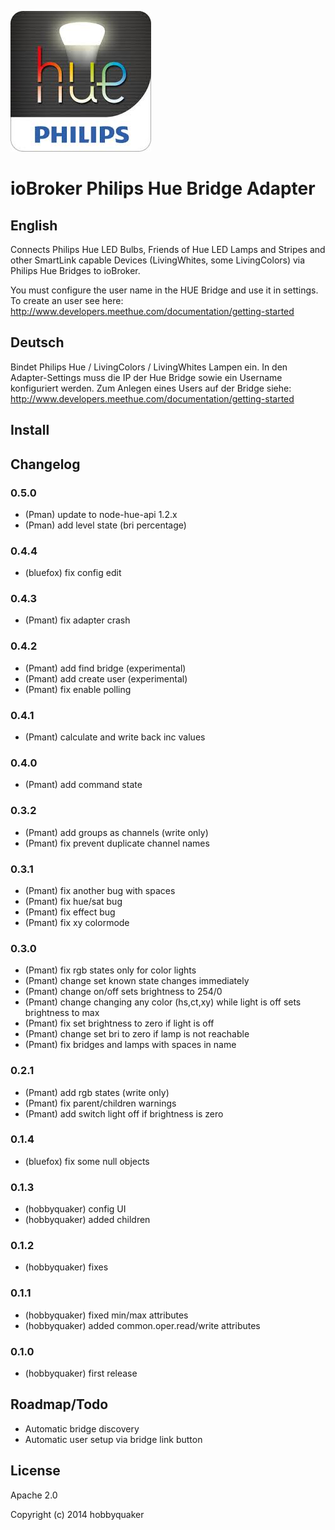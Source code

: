 ![Logo](admin/hue.jpeg)
# ioBroker Philips Hue Bridge Adapter

English
--------------------
Connects Philips Hue LED Bulbs, Friends of Hue LED Lamps and Stripes and other SmartLink capable Devices (LivingWhites,
some LivingColors) via Philips Hue Bridges to ioBroker.

You must configure the user name in the HUE Bridge and use it in settings. To create an user see here: http://www.developers.meethue.com/documentation/getting-started

Deutsch
-------------
Bindet Philips Hue / LivingColors / LivingWhites Lampen ein. In den Adapter-Settings muss die IP der Hue Bridge sowie ein Username konfiguriert werden. Zum Anlegen eines Users auf der Bridge siehe: http://www.developers.meethue.com/documentation/getting-started

## Install

## Changelog

### 0.5.0
* (Pman) update to node-hue-api 1.2.x
* (Pman) add level state (bri percentage)

### 0.4.4
* (bluefox) fix config edit

### 0.4.3
* (Pmant) fix adapter crash

### 0.4.2
* (Pmant) add find bridge (experimental)
* (Pmant) add create user (experimental)
* (Pmant) fix enable polling

### 0.4.1
* (Pmant) calculate and write back inc values

### 0.4.0
* (Pmant) add command state

### 0.3.2
* (Pmant) add groups as channels (write only)
* (Pmant) fix prevent duplicate channel names

### 0.3.1
* (Pmant) fix another bug with spaces
* (Pmant) fix hue/sat bug
* (Pmant) fix effect bug
* (Pmant) fix xy colormode

### 0.3.0
* (Pmant) fix rgb states only for color lights
* (Pmant) change set known state changes immediately
* (Pmant) change on/off sets brightness to 254/0
* (Pmant) change changing any color (hs,ct,xy) while light is off sets brightness to max
* (Pmant) fix set brightness to zero if light is off
* (Pmant) change set bri to zero if lamp is not reachable
* (Pmant) fix bridges and lamps with spaces in name

### 0.2.1
* (Pmant) add rgb states (write only)
* (Pmant) fix parent/children warnings
* (Pmant) add switch light off if brightness is zero

### 0.1.4
* (bluefox) fix some null objects

### 0.1.3
* (hobbyquaker) config UI
* (hobbyquaker) added children

### 0.1.2
* (hobbyquaker) fixes

### 0.1.1

* (hobbyquaker) fixed min/max attributes
* (hobbyquaker) added common.oper.read/write attributes

### 0.1.0

* (hobbyquaker) first release

## Roadmap/Todo

* Automatic bridge discovery
* Automatic user setup via bridge link button

## License

Apache 2.0

Copyright (c) 2014 hobbyquaker




